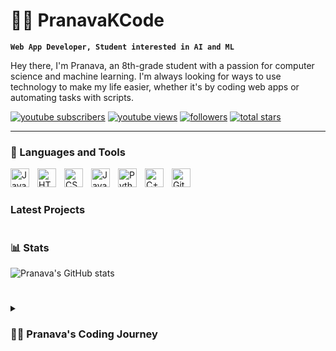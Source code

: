 # 🏄‍♂️ PranavaKCode

**`Web App Developer, Student interested in AI and ML`**

Hey there, I'm Pranava, an 8th-grade student with a passion for computer science and machine learning. I'm always looking for ways to use technology to make my life easier, whether it's by coding web apps or automating tasks with scripts.

   <p align="left">
      <a href="https://www.youtube.com/@thecapitalist4560">
         <img alt="youtube subscribers" title="Subscribe to my YouTube channel" src="https://custom-icon-badges.demolab.com/youtube/channel/subscribers/UC2WHjPDvbE6O328n17ZGcfg?color=%23E05D44&label=SUBSCRIBE&logo=video&logoColor=white&style=for-the-badge&labelColor=CE4630"/></a> 
      <a href="https://www.youtube.com/@thecapitalist4560">
         <img alt="youtube views" title="YouTube views" src="https://custom-icon-badges.demolab.com/youtube/channel/views/UC2WHjPDvbE6O328n17ZGcfg?color=%23E1AD0E&logo=eye&logoColor=white&style=for-the-badge&labelColor=C79600"/></a> 
      <a href="https://github.com/PranavaKCode?tab=followers">
         <img alt="followers" title="Follow me on Github" src="https://custom-icon-badges.demolab.com/github/followers/PranavaKCode?color=236ad3&labelColor=1155ba&style=for-the-badge&logo=person-add&label=Follow&logoColor=white"/></a>
      <a href="https://github.com/PranavaKCode?tab=repositories">
         <img alt="total stars" title="Total stars on GitHub" src="https://custom-icon-badges.demolab.com/github/stars/PranavaKCode?color=55960c&style=for-the-badge&labelColor=488207&logo=star"/></a>
   </p>

---

### 🧰 Languages and Tools

<img align="left" alt="Java" width="30px" style="padding-right:10px;" src="https://cdn.jsdelivr.net/gh/devicons/devicon/icons/java/java-original.svg"/>
<img align="left" alt="HTML" width="30px" style="padding-right:10px;" src="https://cdn.jsdelivr.net/gh/devicons/devicon/icons/html5/html5-plain.svg" />
<img align="left" alt="CSS" width="30px" style="padding-right:10px;" src="https://cdn.jsdelivr.net/gh/devicons/devicon/icons/css3/css3-plain.svg" />
<img align="left" alt="JavaScript" width="30px" style="padding-right:10px;" src="https://cdn.jsdelivr.net/gh/devicons/devicon/icons/javascript/javascript-plain.svg" />
<img align="left" alt="Python" width="30px" style="padding-right:10px;" src="https://cdn.jsdelivr.net/gh/devicons/devicon/icons/python/python-plain.svg" />
<img align="left" alt="C++" width="30px" style="padding-right:10px;" src="https://cdn.jsdelivr.net/gh/devicons/devicon/icons/cplusplus/cplusplus-line.svg" />
<img align="left" alt="GitHub" width="30px" style="padding-right:10px;" src="https://cdn.jsdelivr.net/gh/devicons/devicon/icons/github/github-original.svg" />
<br />

#

###  Latest Projects


#

### 📊 Stats

![Pranava's GitHub stats](https://github-readme-stats.vercel.app/api?username=PranavaKCode&show_icons=true&theme=gruvbox)

<!-- ![GitHub Streak](https://streak-stats.demolab.com?user=PranavaKCode&theme=gruvbox&border_radius=4.5) -->

#

<details>
 <summary><h3>👨‍💻 Pranava's Coding Journey</h3></summary>
   I started my coding journey as a naive computer science student with a passion to learn everything I could about this programming world - code, AI, machine learning, and neural networks. And all the while, teaching myself iOS development with a dream to build my own app, but that soon got overshadowed by my desire to excel in AI and ML.  I'm always looking for ways to use technology to make my life easier, whether it's by coding web apps, creating neural networks to analyze information or automating tasks with scripts.
[website]: PranavaKCode.github.io
[youtube]: https://www.youtube.com/@thecapitalist4560
